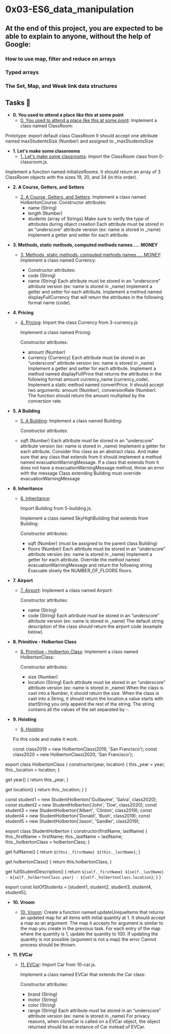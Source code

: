 # 0x03-ES6_data_manipulation

## At the end of this project, you are expected to be able to explain to anyone, without the help of Google:
### How to use map, filter and reduce on arrays
### Typed arrays
### The Set, Map, and Weak link data structures

## Tasks :page_with_curl:

* **0. You used to attend a place like this at some point**
  * [0. You used to attend a place like this at some point](./0-classroom.js):
 Implement a class named ClassRoom:

Prototype: export default class ClassRoom
It should accept one attribute named maxStudentsSize (Number) and assigned to _maxStudentsSize

* **1. Let's make some classrooms**
  * [1. Let's make some classrooms](./1-make_classrooms.js): 
  Import the ClassRoom class from 0-classroom.js.

Implement a function named initializeRooms. It should return an array of 3 ClassRoom objects with the sizes 19, 20, and 34 (in this order).

* **2. A Course, Getters, and Setters**
  * [2. A Course, Getters, and Setters](./2-hbtn_course.js):
    Implement a class named HolbertonCourse:
      Constructor attributes:
      * name (String)
      * length (Number)
      * students (array of Strings)
      Make sure to verify the type of attributes during object creation
      Each attribute must be stored in an “underscore” attribute version (ex: name is stored in _name)
      Implement a getter and setter for each attribute.

* **3. Methods, static methods, computed methods names..... MONEY**
  * [3. Methods, static methods, computed methods names..... MONEY](./3-currency.js):
    Implement a class named Currency:

    - Constructor attributes:
    * code (String)
    * name (String)
    Each attribute must be stored in an “underscore” attribute version (ex: name is stored in _name)
    Implement a getter and setter for each attribute.
    Implement a method named displayFullCurrency that will return the attributes in the following format name (code).

* **4. Pricing**
  * [4. Pricing](./4-pricing.js):
    Import the class Currency from 3-currency.js

    Implement a class named Pricing:

    Constructor attributes:
    * amount (Number)
    * currency (Currency)
    Each attribute must be stored in an “underscore” attribute version (ex: name is stored in _name)
    Implement a getter and setter for each attribute.
    Implement a method named displayFullPrice that returns the attributes in the following format amount currency_name (currency_code).
    Implement a static method named convertPrice. It should accept two arguments: amount (Number), conversionRate (Number). The function should return the amount multiplied by the conversion rate.


* **5. A Building**
  * [5. A Building](./5-building.js):
 Implement a class named Building:

    Constructor attributes:
   * sqft (Number)
    Each attribute must be stored in an “underscore” attribute version (ex: name is stored in _name)
    Implement a getter for each attribute.
    Consider this class as an abstract class. And make sure that any class that extends from it should implement a method named evacuationWarningMessage.
    If a class that extends from it does not have a evacuationWarningMessage method, throw an error with the message Class extending Building must override evacuationWarningMessage

* **6. Inheritance**
  * [6. Inheritance](./6-sky_high.js):

    Import Building from 5-building.js.

    Implement a class named SkyHighBuilding that extends from Building:

    Constructor attributes:
    * sqft (Number) (must be assigned to the parent class Building)
    * floors (Number)
    Each attribute must be stored in an “underscore” attribute version (ex: name is stored in _name)
    Implement a getter for each attribute.
    Override the method named evacuationWarningMessage and return the following string Evacuate slowly the NUMBER_OF_FLOORS floors.

* **7. Airport**
  * [7. Airport](./7-airport.js):
    Implement a class named Airport:

    Constructor attributes:
    * name (String)
    * code (String)
    Each attribute must be stored in an “underscore” attribute version (ex: name is stored in _name)
    The default string description of the class should return the airport code (example below).

* **8. Primitive - Holberton Class**
  * [8. Primitive - Holberton Class](./8-hbtn_class.js):
  Implement a class named HolbertonClass:

    Constructor attributes:
    * size (Number)
    * location (String)
    Each attribute must be stored in an “underscore” attribute version (ex: name is stored in _name)
    When the class is cast into a Number, it should return the size.
    When the class is cast into a String, it should return the location.a value starts with startString you only append the rest of the string. The string contains all the values of the set separated by -.

* **9. Hoisting**
  * [9. Hoisting](./9-hoisting.js):

  Fix this code and make it work.

  const class2019 = new HolbertonClass(2019, 'San Francisco');
  const class2020 = new HolbertonClass(2020, 'San Francisco');

export class HolbertonClass {
  constructor(year, location) {
    this._year = year;
    this._location = location;
  }

  get year() {
    return this._year;
  }

  get location() {
    return this._location;
  }
}

const student1 = new StudentHolberton('Guillaume', 'Salva', class2020);
const student2 = new StudentHolberton('John', 'Doe', class2020);
const student3 = new StudentHolberton('Albert', 'Clinton', class2019);
const student4 = new StudentHolberton('Donald', 'Bush', class2019);
const student5 = new StudentHolberton('Jason', 'Sandler', class2019);

export class StudentHolberton {
  constructor(firstName, lastName) {
    this._firstName = firstName;
    this._lastName = lastName;
    this._holbertonClass = holbertonClass;
  }

  get fullName() {
    return `${this._firstName} ${this._lastName}`;
  }

  get holbertonClass() {
    return this.holbertonClass;
  }

  get fullStudentDescription() {
    return `${self._firstName} ${self._lastName} - ${self._holbertonClass.year} - ${self._holbertonClass.location}`;
  }
}


export const listOfStudents = [student1, student2, student3, student4, student5];

* **10. Vroom**
  * [10. Vroom](./10-car.js):
  Create a function named updateUniqueItems that returns an updated map for all items with initial quantity at 1.
  It should accept a map as an argument. The map it accepts for argument is similar to the map you create in the previous task.
  For each entry of the map where the quantity is 1, update the quantity to 100. If updating the quantity is not possible (argument is not a map) the error Cannot process should be thrown.

* **11. EVCar**
  * [11. EVCar](./100-evcar.js):
  Import Car from 10-car.js.

    Implement a class named EVCar that extends the Car class:

    Constructor attributes:
    * brand (String)
    * motor (String)
    * color (String)
    * range (String)
    Each attribute must be stored in an “underscore” attribute version (ex: name is stored in _name)
    For privacy reasons, when cloneCar is called on a EVCar object, the object returned should be an instance of Car instead of EVCar.
